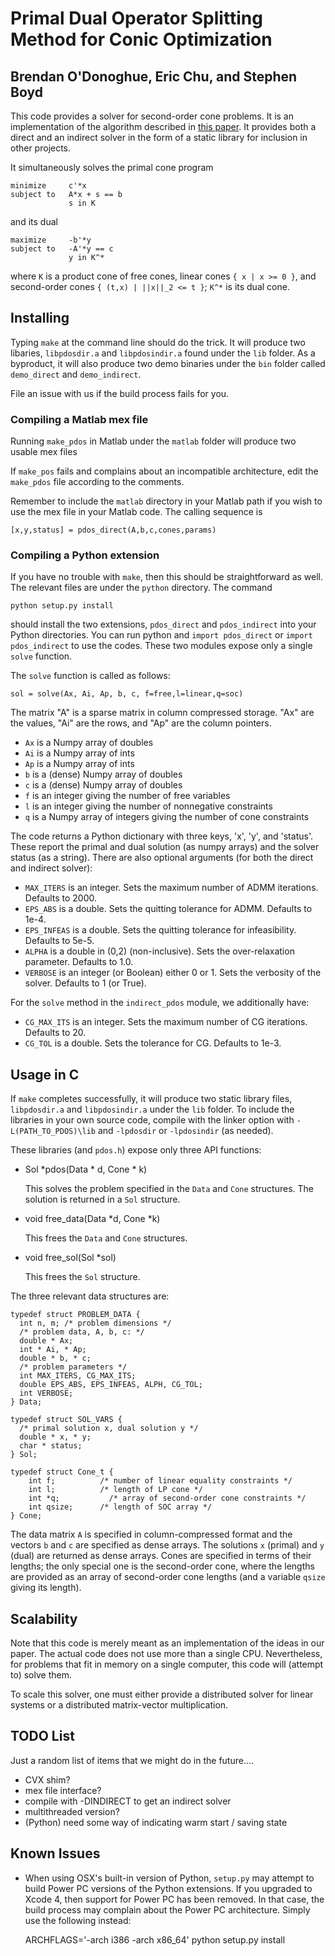 Primal Dual Operator Splitting Method for Conic Optimization
============================================================
Brendan O'Donoghue, Eric Chu, and Stephen Boyd
----------------------------------------------

This code provides a solver for second-order cone problems. It is an
implementation of the algorithm described in [this
paper](http://www.stanford.edu/~boyd/). It provides both a direct and an
indirect solver in the form of a static library for inclusion in other
projects.

It simultaneously solves the primal cone program

    minimize     c'*x
    subject to   A*x + s == b
                 s in K 
                 
and its dual

    maximize     -b'*y
    subject to   -A'*y == c
                 y in K^* 

where `K` is a product cone of free cones, linear cones `{ x | x >= 0 }`, and second-order cones `{ (t,x) | ||x||_2 <= t }`; `K^*` is its dual cone.

Installing
----------
Typing `make` at the command line should do the trick. It will produce two libaries, `libpdosdir.a` and `libpdosindir.a` found under the `lib` folder. As a byproduct, it will also produce two demo binaries under the `bin` folder called `demo_direct` and `demo_indirect`.

File an issue with us if the build process fails for you.

### Compiling a Matlab mex file
Running `make_pdos` in Matlab under the `matlab` folder will produce two usable mex files

If `make_pos` fails and complains about an incompatible architecture, edit the `make_pdos` file according to the comments.

Remember to include the `matlab` directory in your Matlab path if you wish to use the mex file in your Matlab code. The calling sequence is

    [x,y,status] = pdos_direct(A,b,c,cones,params)

### Compiling a Python extension
If you have no trouble with `make`, then this should be straightforward as well. The relevant files are under the `python` directory. The command

    python setup.py install

should install the two extensions, `pdos_direct` and `pdos_indirect` into your Python directories. You can run python and `import pdos_direct` or `import pdos_indirect` to use the codes. These two modules expose only a single `solve` function.

The `solve` function is called as follows:

    sol = solve(Ax, Ai, Ap, b, c, f=free,l=linear,q=soc)

The matrix "A" is a sparse matrix in column compressed storage. "Ax" are the values, "Ai" are the rows, and "Ap" are the column pointers.

* `Ax` is a Numpy array of doubles
* `Ai` is a Numpy array of ints
* `Ap` is a Numpy array of ints
* `b` is a (dense) Numpy array of doubles
* `c` is a (dense) Numpy array of doubles
* `f` is an integer giving the number of free variables
* `l` is an integer giving the number of nonnegative constraints
* `q` is a Numpy array of integers giving the number of cone constraints
 
The code returns a Python dictionary with three keys, 'x', 'y', and 'status'.
These report the primal and dual solution (as numpy arrays) and the solver status (as a string). There are also optional arguments (for both the direct and indirect solver):

* `MAX_ITERS` is an integer. Sets the maximum number of ADMM iterations. Defaults to 2000.
* `EPS_ABS` is a double. Sets the quitting tolerance for ADMM. Defaults to 1e-4.
* `EPS_INFEAS` is a double. Sets the quitting tolerance for infeasibility. Defaults to 5e-5.
* `ALPHA` is a double in (0,2) (non-inclusive). Sets the over-relaxation parameter. Defaults to 1.0.
* `VERBOSE` is an integer (or Boolean) either 0 or 1. Sets the verbosity of the solver. Defaults to 1 (or True).

For the `solve` method in the `indirect_pdos` module, we additionally have:

* `CG_MAX_ITS` is an integer. Sets the maximum number of CG iterations. Defaults to 20.
* `CG_TOL` is a double. Sets the tolerance for CG. Defaults to 1e-3.

Usage in C
----------
If `make` completes successfully, it will produce two static library files,
`libpdosdir.a` and `libpdosindir.a` under the `lib` folder. To include the
libraries in your own source code, compile with the linker option with
`-L(PATH_TO_PDOS)\lib` and `-lpdosdir` or `-lpdosindir` (as needed).

These libraries (and `pdos.h`) expose only three API functions:

* Sol *pdos(Data * d, Cone * k)
    
    This solves the problem specified in the `Data` and `Cone` structures. 
    The solution is returned in a `Sol` structure.
    
* void free_data(Data *d, Cone *k)
    
    This frees the `Data` and `Cone` structures.
    
* void free_sol(Sol *sol)

    This frees the `Sol` structure.
    
The three relevant data structures are:

    typedef struct PROBLEM_DATA {
      int n, m; /* problem dimensions */
      /* problem data, A, b, c: */
      double * Ax;
      int * Ai, * Ap;
      double * b, * c;
      /* problem parameters */
      int MAX_ITERS, CG_MAX_ITS;
      double EPS_ABS, EPS_INFEAS, ALPH, CG_TOL;
      int VERBOSE;
    } Data;

    typedef struct SOL_VARS {
      /* primal solution x, dual solution y */
      double * x, * y;
      char * status;
    } Sol;

    typedef struct Cone_t {
        int f;          /* number of linear equality constraints */
        int l;          /* length of LP cone */
        int *q;   		  /* array of second-order cone constraints */
        int qsize;      /* length of SOC array */
    } Cone;

The data matrix `A` is specified in column-compressed format and the vectors
`b` and `c` are specified as dense arrays. The solutions `x` (primal) and `y`
(dual) are returned as dense arrays. Cones are specified in terms of their
lengths; the only special one is the second-order cone, where the lengths are
provided as an array of second-order cone lengths (and a variable `qsize`
giving its length).


Scalability
-----------
Note that this code is merely meant as an implementation of the ideas in our
paper. The actual code does not use more than a single CPU. Nevertheless, for
problems that fit in memory on a single computer, this code will (attempt to)
solve them.

To scale this solver, one must either provide a distributed solver for linear
systems or a distributed matrix-vector multiplication.


TODO List
---------
Just a random list of items that we might do in the future....

* CVX shim?
* mex file interface?
* compile with -DINDIRECT to get an indirect solver
* multithreaded version?
* (Python) need some way of indicating warm start / saving state

Known Issues
------------
* When using OSX's built-in version of Python, `setup.py` may attempt to build Power PC versions of the Python extensions. If you upgraded to Xcode 4, then support for Power PC has been removed. In that case, the build process may complain about the Power PC architecture. Simply use the following instead:

    ARCHFLAGS='-arch i386 -arch x86_64' python setup.py install
